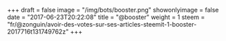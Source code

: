 +++
draft = false
image = "/img/bots/booster.png"
showonlyimage = false
date = "2017-06-23T20:22:08"
title = "@booster"
weight = 1
steem = "fr/@zonguin/avoir-des-votes-sur-ses-articles-steemit-1-booster-2017716t131749762z"
+++

<!--more-->
